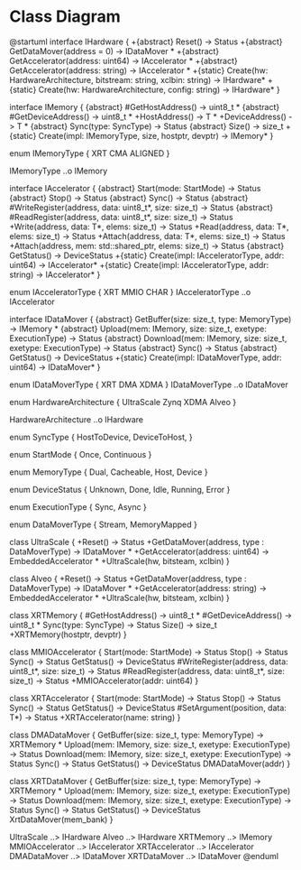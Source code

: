 # Class Diagram

@startuml
interface IHardware {
  +{abstract} Reset() -> Status
  +{abstract} GetDataMover(address = 0) -> IDataMover *
  +{abstract} GetAccelerator(address: uint64) -> IAccelerator *
  +{abstract} GetAccelerator(address: string) -> IAccelerator *
  +{static} Create(hw: HardwareArchitecture, bitstream: string, xclbin: string) -> IHardware*
  +{static} Create(hw: HardwareArchitecture, config: string) -> IHardware*
}

interface IMemory {
  {abstract} #GetHostAddress() -> uint8_t *
  {abstract} #GetDeviceAddress() -> uint8_t *
  +HostAddress<T>() -> T *
  +DeviceAddress<T>() -> T *
  {abstract} Sync(type: SyncType) -> Status
  {abstract} Size() -> size_t
  +{static} Create(impl: IMemoryType, size, hostptr, devptr) -> IMemory*
}

enum IMemoryType {
  XRT
  CMA
  ALIGNED
}

IMemoryType ..o IMemory

interface IAccelerator {
  {abstract} Start(mode: StartMode) -> Status
  {abstract} Stop() -> Status
  {abstract} Sync() -> Status
  {abstract} #WriteRegister(address, data: uint8_t*, size: size_t) -> Status
  {abstract} #ReadRegister(address, data: uint8_t*, size: size_t) -> Status
  +Write<T>(address, data: T*, elems: size_t) -> Status
  +Read<T>(address, data: T*, elems: size_t) -> Status
  +Attach<T>(address, data: T*, elems: size_t) -> Status
  +Attach(address, mem: std::shared_ptr<IMemory>, elems: size_t) -> Status
  {abstract} GetStatus() -> DeviceStatus
  +{static} Create(impl: IAcceleratorType, addr: uint64) -> IAccelerator*
  +{static} Create(impl: IAcceleratorType, addr: string) -> IAccelerator*
}

enum IAcceleratorType {
  XRT
  MMIO
  CHAR
}
IAcceleratorType ..o IAccelerator

interface IDataMover {
  {abstract} GetBuffer(size: size_t, type: MemoryType) -> IMemory *
  {abstract} Upload(mem: IMemory, size: size_t, exetype: ExecutionType) -> Status
  {abstract} Download(mem: IMemory, size: size_t, exetype: ExecutionType) -> Status
  {abstract} Sync() -> Status
  {abstract} GetStatus() -> DeviceStatus
  +{static} Create(impl: IDataMoverType, addr: uint64) -> IDataMover*
}

enum IDataMoverType {
  XRT
  DMA
  XDMA
}
IDataMoverType ..o IDataMover

enum HardwareArchitecture {
  UltraScale
  Zynq
  XDMA
  Alveo
}

HardwareArchitecture ..o IHardware

enum SyncType {
  HostToDevice,
  DeviceToHost,
}

enum StartMode {
  Once,
  Continuous
}

enum MemoryType {
  Dual,
  Cacheable,
  Host,
  Device
}

enum DeviceStatus {
  Unknown,
  Done,
  Idle,
  Running,
  Error
}

enum ExecutionType {
  Sync,
  Async
}

enum DataMoverType {
  Stream,
  MemoryMapped
}


class UltraScale {
  +Reset() -> Status
  +GetDataMover(address, type : DataMoverType) -> IDataMover *
  +GetAccelerator(address: uint64) -> EmbeddedAccelerator *
  +UltraScale(hw, bitsteam, xclbin)
}

class Alveo {
  +Reset() -> Status
  +GetDataMover(address, type : DataMoverType) -> IDataMover *
  +GetAccelerator(address: string) -> EmbeddedAccelerator *
  +UltraScale(hw, bitsteam, xclbin)
}


class XRTMemory {
  #GetHostAddress() -> uint8_t *
  #GetDeviceAddress() -> uint8_t *
  Sync(type: SyncType) -> Status
  Size() -> size_t
  +XRTMemory(hostptr, devptr)
}

class MMIOAccelerator {
  Start(mode: StartMode) -> Status
  Stop() -> Status
  Sync() -> Status
  GetStatus() -> DeviceStatus
  #WriteRegister(address, data: uint8_t*, size: size_t) -> Status
  #ReadRegister(address, data: uint8_t*, size: size_t) -> Status
  +MMIOAccelerator(addr: uint64)
}


class XRTAccelerator {
  Start(mode: StartMode) -> Status
  Stop() -> Status
  Sync() -> Status
  GetStatus() -> DeviceStatus
  #SetArgument(position, data: T*) -> Status
  +XRTAccelerator(name: string)
}

class DMADataMover {
  GetBuffer(size: size_t, type: MemoryType) -> XRTMemory *
  Upload(mem: IMemory, size: size_t, exetype: ExecutionType) -> Status
  Download(mem: IMemory, size: size_t, exetype: ExecutionType) -> Status
  Sync() -> Status
  GetStatus() -> DeviceStatus
  DMADataMover(addr)
}

class XRTDataMover {
  GetBuffer(size: size_t, type: MemoryType) -> XRTMemory *
  Upload(mem: IMemory, size: size_t, exetype: ExecutionType) -> Status
  Download(mem: IMemory, size: size_t, exetype: ExecutionType) -> Status
  Sync() -> Status
  GetStatus() -> DeviceStatus
  XrtDataMover(mem_bank)
}

UltraScale ..> IHardware
Alveo ..> IHardware
XRTMemory ..> IMemory
MMIOAccelerator ..> IAccelerator
XRTAccelerator ..> IAccelerator
DMADataMover ..> IDataMover
XRTDataMover ..> IDataMover
@enduml
